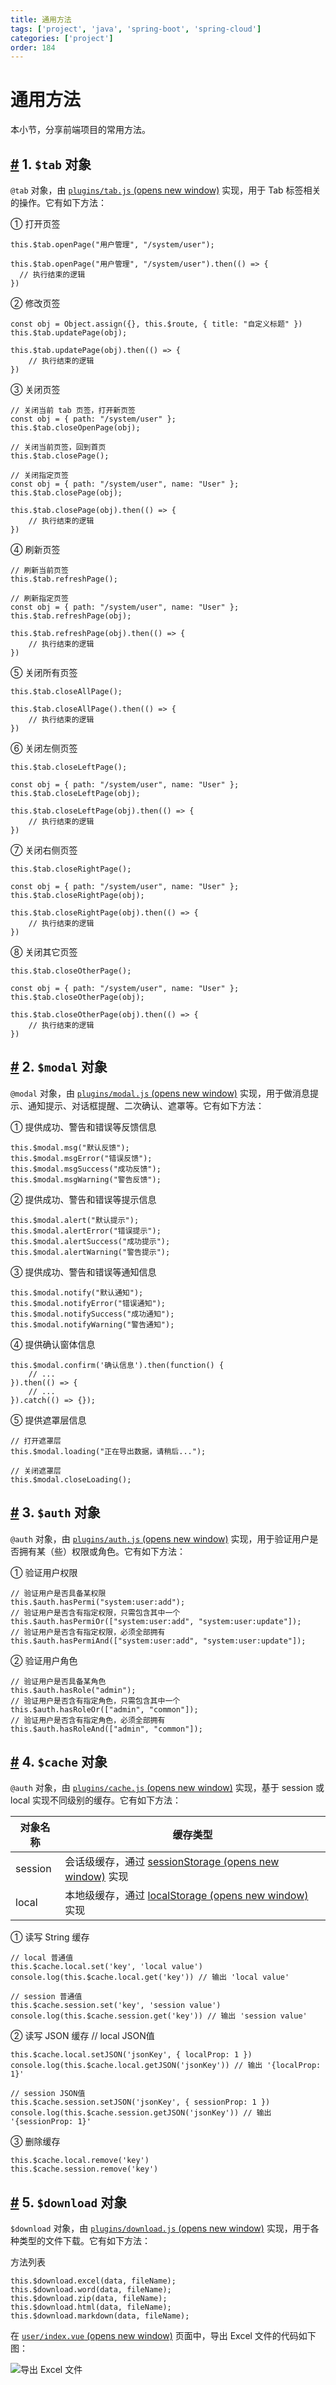 ```yaml
---
title: 通用方法
tags: ['project', 'java', 'spring-boot', 'spring-cloud']
categories: ['project']
order: 184
---
```

# 通用方法

本小节，分享前端项目的常用方法。

 ## [#](#_1-tab-对象) 1. `$tab` 对象

 `@tab` 对象，由 [`plugins/tab.js`  (opens new window)](https://github.com/yudaocode/yudao-ui-admin-vue2/blob/master/src/plugins/tab.js) 实现，用于 Tab 标签相关的操作。它有如下方法：

 ① 打开页签 
```
this.$tab.openPage("用户管理", "/system/user");

this.$tab.openPage("用户管理", "/system/user").then(() => {
  // 执行结束的逻辑
})

```
 ② 修改页签 
```
const obj = Object.assign({}, this.$route, { title: "自定义标题" })
this.$tab.updatePage(obj);

this.$tab.updatePage(obj).then(() => {
    // 执行结束的逻辑
})

```
 ③ 关闭页签 
```
// 关闭当前 tab 页签，打开新页签
const obj = { path: "/system/user" };
this.$tab.closeOpenPage(obj);

// 关闭当前页签，回到首页
this.$tab.closePage();

// 关闭指定页签
const obj = { path: "/system/user", name: "User" };
this.$tab.closePage(obj);

this.$tab.closePage(obj).then(() => {
    // 执行结束的逻辑
})

```
 ④ 刷新页签 
```
// 刷新当前页签
this.$tab.refreshPage();

// 刷新指定页签
const obj = { path: "/system/user", name: "User" };
this.$tab.refreshPage(obj);

this.$tab.refreshPage(obj).then(() => {
    // 执行结束的逻辑
})

```
 ⑤ 关闭所有页签 
```
this.$tab.closeAllPage();

this.$tab.closeAllPage().then(() => {
    // 执行结束的逻辑
})

```
 ⑥ 关闭左侧页签 
```
this.$tab.closeLeftPage();

const obj = { path: "/system/user", name: "User" };
this.$tab.closeLeftPage(obj);

this.$tab.closeLeftPage(obj).then(() => {
    // 执行结束的逻辑
})

```
 ⑦ 关闭右侧页签 
```
this.$tab.closeRightPage();

const obj = { path: "/system/user", name: "User" };
this.$tab.closeRightPage(obj);

this.$tab.closeRightPage(obj).then(() => {
    // 执行结束的逻辑
})

```
 ⑧ 关闭其它页签 
```
this.$tab.closeOtherPage();

const obj = { path: "/system/user", name: "User" };
this.$tab.closeOtherPage(obj);

this.$tab.closeOtherPage(obj).then(() => {
    // 执行结束的逻辑
})

```
 ## [#](#_2-modal-对象) 2. `$modal` 对象

 `@modal` 对象，由 [`plugins/modal.js`  (opens new window)](https://github.com/yudaocode/yudao-ui-admin-vue2/blob/master/src/plugins/modal.js) 实现，用于做消息提示、通知提示、对话框提醒、二次确认、遮罩等。它有如下方法：

 ① 提供成功、警告和错误等反馈信息 
```
this.$modal.msg("默认反馈");
this.$modal.msgError("错误反馈");
this.$modal.msgSuccess("成功反馈");
this.$modal.msgWarning("警告反馈");

```
 ② 提供成功、警告和错误等提示信息 
```
this.$modal.alert("默认提示");
this.$modal.alertError("错误提示");
this.$modal.alertSuccess("成功提示");
this.$modal.alertWarning("警告提示");

```
 ③ 提供成功、警告和错误等通知信息 
```
this.$modal.notify("默认通知");
this.$modal.notifyError("错误通知");
this.$modal.notifySuccess("成功通知");
this.$modal.notifyWarning("警告通知");

```
 ④ 提供确认窗体信息 
```
this.$modal.confirm('确认信息').then(function() {
    // ...
}).then(() => {
    // ...
}).catch(() => {});

```
 ⑤ 提供遮罩层信息 
```
// 打开遮罩层
this.$modal.loading("正在导出数据，请稍后...");

// 关闭遮罩层
this.$modal.closeLoading();

```
 ## [#](#_3-auth-对象) 3. `$auth` 对象

 `@auth` 对象，由 [`plugins/auth.js`  (opens new window)](https://github.com/yudaocode/yudao-ui-admin-vue2/blob/master/src/plugins/auth.js) 实现，用于验证用户是否拥有某（些）权限或角色。它有如下方法：

 ① 验证用户权限 
```
// 验证用户是否具备某权限
this.$auth.hasPermi("system:user:add");
// 验证用户是否含有指定权限，只需包含其中一个
this.$auth.hasPermiOr(["system:user:add", "system:user:update"]);
// 验证用户是否含有指定权限，必须全部拥有
this.$auth.hasPermiAnd(["system:user:add", "system:user:update"]);

```
 ② 验证用户角色 
```
// 验证用户是否具备某角色
this.$auth.hasRole("admin");
// 验证用户是否含有指定角色，只需包含其中一个
this.$auth.hasRoleOr(["admin", "common"]);
// 验证用户是否含有指定角色，必须全部拥有
this.$auth.hasRoleAnd(["admin", "common"]);

```
 ## [#](#_4-cache-对象) 4. `$cache` 对象

 `@auth` 对象，由 [`plugins/cache.js`  (opens new window)](https://github.com/yudaocode/yudao-ui-admin-vue2/blob/master/src/plugins/cache.js) 实现，基于 session 或 local 实现不同级别的缓存。它有如下方法：

 

| 对象名称 | 缓存类型 |
| --- | --- |
| session | 会话级缓存，通过 [sessionStorage  (opens new window)](https://developer.mozilla.org/zh-CN/docs/Web/API/Window/sessionStorage) 实现 |
| local | 本地级缓存，通过 [localStorage  (opens new window)](https://developer.mozilla.org/zh-CN/docs/Web/API/Window/localStorage) 实现 |

 ① 读写 String 缓存 
```
// local 普通值
this.$cache.local.set('key', 'local value')
console.log(this.$cache.local.get('key')) // 输出 'local value'

// session 普通值
this.$cache.session.set('key', 'session value')
console.log(this.$cache.session.get('key')) // 输出 'session value'

```
 ② 读写 JSON 缓存 // local JSON值

 
```
this.$cache.local.setJSON('jsonKey', { localProp: 1 })
console.log(this.$cache.local.getJSON('jsonKey')) // 输出 '{localProp: 1}'

// session JSON值
this.$cache.session.setJSON('jsonKey', { sessionProp: 1 })
console.log(this.$cache.session.getJSON('jsonKey')) // 输出 '{sessionProp: 1}'

```
 ③ 删除缓存 
```
this.$cache.local.remove('key')
this.$cache.session.remove('key')

```
 ## [#](#_5-download-对象) 5. `$download` 对象

 `$download` 对象，由 [`plugins/download.js`  (opens new window)](https://github.com/yudaocode/yudao-ui-admin-vue2/blob/master/src/plugins/download.js) 实现，用于各种类型的文件下载。它有如下方法：

 方法列表 
```
this.$download.excel(data, fileName);
this.$download.word(data, fileName);
this.$download.zip(data, fileName);
this.$download.html(data, fileName);
this.$download.markdown(data, fileName);

```
 在 [`user/index.vue`  (opens new window)](https://github.com/yudaocode/yudao-ui-admin-vue2/blob/master/src/views/system/user/index.vue#L581-L594) 页面中，导出 Excel 文件的代码如下图：

 ![导出 Excel 文件](https://cloud.iocoder.cn/img/Vue2/%E9%80%9A%E7%94%A8%E6%96%B9%E6%B3%95/01.png)

